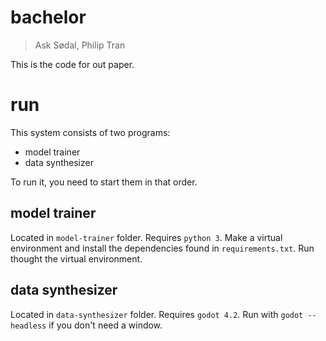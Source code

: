 # bachelor
> Ask Sødal, Philip Tran

This is the code for out paper.

# run
This system consists of two programs:
- model trainer
- data synthesizer

To run it, you need to start them in that order.

## model trainer
Located in `model-trainer` folder. Requires `python 3`. Make a virtual environment and install the dependencies found in `requirements.txt`. Run thought the virtual environment.

## data synthesizer
Located in `data-synthesizer` folder. Requires `godot 4.2`. Run with `godot --headless` if you don't need a window.
